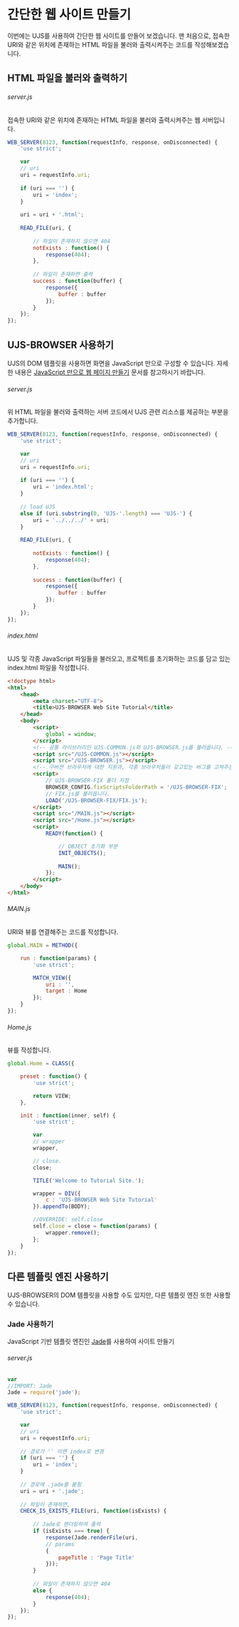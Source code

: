 # 간단한 웹 사이트 만들기
이번에는 UJS를 사용하여 간단한 웹 사이트를 만들어 보겠습니다. 맨 처음으로, 접속한 URI와 같은 위치에 존재하는 HTML 파일을 불러와 출력시켜주는 코드를 작성해보겠습니다.

## HTML 파일을 불러와 출력하기

###### server.js
접속한 URI와 같은 위치에 존재하는 HTML 파일을 불러와 출력시켜주는 웹 서버입니다.

```javascript
WEB_SERVER(8123, function(requestInfo, response, onDisconnected) {
	'use strict';

	var
	// uri
	uri = requestInfo.uri;
	
	if (uri === '') {
		uri = 'index';
	}
	
	uri = uri + '.html';
	
	READ_FILE(uri, {
		
        // 파일이 존재하지 않으면 404
		notExists : function() {
			response(404);
		},
		
        // 파일이 존재하면 출력
		success : function(buffer) {
			response({
				buffer : buffer
			});
		}
	});
});
```

## UJS-BROWSER 사용하기
UJS의 DOM 템플릿을 사용하면 화면을 JavaScript 만으로 구성할 수 있습니다. 자세한 내용은 [JavaScript 만으로 웹 페이지 만들기](../JS_WEB_PAGE.md) 문서를 참고하시기 바랍니다.

###### server.js
위 HTML 파일을 불러와 출력하는 서버 코드에서 UJS 관련 리소스를 제공하는 부분을 추가합니다.

```javascript
WEB_SERVER(8123, function(requestInfo, response, onDisconnected) {
	'use strict';

	var
	// uri
	uri = requestInfo.uri;
	
	if (uri === '') {
		uri = 'index.html';
	}
	
	// load UJS
	else if (uri.substring(0, 'UJS-'.length) === 'UJS-') {
		uri = '../../../' + uri;
	}
	
	READ_FILE(uri, {
		
		notExists : function() {
			response(404);
		},
		
		success : function(buffer) {
			response({
				buffer : buffer
			});
		}
	});
});
```

###### index.html
UJS 및 각종 JavaScript 파일들을 불러오고, 프로젝트를 초기화하는 코드를 담고 있는 index.html 파일을 작성합니다.

```html
<!doctype html>
<html>
	<head>
		<meta charset="UTF-8">
		<title>UJS-BROWSER Web Site Tutorial</title>
	</head>
	<body>
		<script>
		    global = window;
		</script>
		<!-- 공통 라이브러리인 UJS-COMMON.js와 UJS-BROWSER.js를 불러옵니다. -->
		<script src="/UJS-COMMON.js"></script>
		<script src="/UJS-BROWSER.js"></script>
		<!-- 구버젼 브라우저에 대한 지원과, 각종 브라우저들이 갖고있는 버그를 고쳐주는 BROWSER-FIX를 불러옵니다. -->
		<script>
			// UJS-BROWSER-FIX 폴더 지정
		    BROWSER_CONFIG.fixScriptsFolderPath = '/UJS-BROWSER-FIX';
		    // FIX.js를 불러옵니다.
		    LOAD('/UJS-BROWSER-FIX/FIX.js');
		</script>
		<script src="/MAIN.js"></script>
		<script src="/Home.js"></script>
		<script>
			READY(function() {

				// OBJECT 초기화 부분
				INIT_OBJECTS();
				
				MAIN();
			});
		</script>
	</body>
</html>
```

###### MAIN.js
URI와 뷰를 연결해주는 코드를 작성합니다.

```javascript
global.MAIN = METHOD({

	run : function(params) {
		'use strict';

		MATCH_VIEW({
			uri : '',
			target : Home
		});
	}
});
```

###### Home.js
뷰를 작성합니다.

```javascript
global.Home = CLASS({

	preset : function() {
		'use strict';

		return VIEW;
	},

	init : function(inner, self) {
		'use strict';

		var
		// wrapper
		wrapper,

		// close.
		close;

		TITLE('Welcome to Tutorial Site.');

		wrapper = DIV({
			c : 'UJS-BROWSER Web Site Tutorial'
		}).appendTo(BODY);

		//OVERRIDE: self.close
		self.close = close = function(params) {
			wrapper.remove();
		};
	}
});
```

## 다른 템플릿 엔진 사용하기
UJS-BROWSER의 DOM 템플릿을 사용할 수도 있지만, 다른 템플릿 엔진 또한 사용할 수 있습니다.

### Jade 사용하기
JavaScript 기반 템플릿 엔진인 [Jade](http://jade-lang.com)를 사용하여 사이트 만들기

###### server.js
```javascript
var
//IMPORT: Jade
Jade = require('jade');

WEB_SERVER(8123, function(requestInfo, response, onDisconnected) {
	'use strict';

	var
	// uri
	uri = requestInfo.uri;
	
    // 경로가 '' 이면 index로 변경
	if (uri === '') {
		uri = 'index';
	}
	
    // 경로에 .jade를 붙힘
	uri = uri + '.jade';
	
    // 파일이 존재하면,
	CHECK_IS_EXISTS_FILE(uri, function(isExists) {
		
        // Jade로 렌더링하여 출력
		if (isExists === true) {
			response(Jade.renderFile(uri,
			// params	
			{
				pageTitle : 'Page Title'
			}));
		}
        
        // 파일이 존재하지 않으면 404
        else {
			response(404);
		}
	});
});
```
